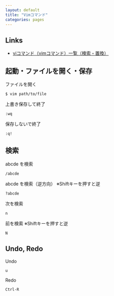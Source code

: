 ```yaml
---
layout: default
title: "Vimコマンド"
categories: pages
---
```


## Links

- [viコマンド（vimコマンド）一覧（検索・置換）](http://uguisu.skr.jp/Windows/vi.html)

## 起動・ファイルを開く・保存

ファイルを開く

    $ vim path/to/file

上書き保存して終了

    :wq

保存しないで終了

    :q!

## 検索

abcde を検索

    /abcde

abcde を検索（逆方向） ※Shiftキーを押すと逆

    ?abcde

次を検索

    n

前を検索 ※Shiftキーを押すと逆

    N

## Undo, Redo

Undo

    u

Redo

    Ctrl-R
